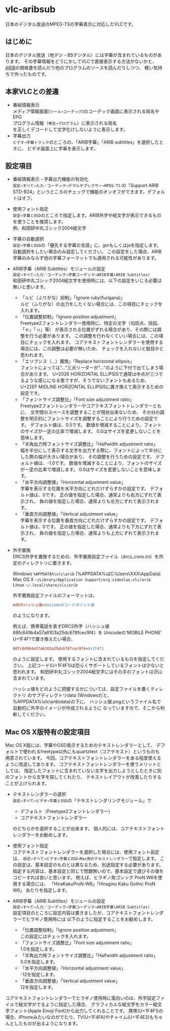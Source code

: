 vlc-aribsub
===========

日本のデジタル放送のMPEG-TSの字幕表示に対応したVLCです。

はじめに
--------
日本のデジタル放送（地デジ・BSデジタル）には字幕が含まれているものがあります。
その字幕情報をどうにかしてVLCで直接表示する方法がないかと、
[ARIB](http://www.arib.or.jp/)の規格書を読んだり他のプログラムのソースを読んだりしつつ、
軽い気持ちで作ったものです。

本家VLCとの差違
---------------
* 番組情報表示  
    メディア情報画面(`ツール→コーデック`)のコーデック画面に表示される局名やEPG  
    プログラム情報（`再生→プログラム`）に表示される局名  
    を正しくデコードして文字化けしないように表示します。
* 字幕出力  
    `ビデオ→字幕トラック`のところの、「ARIB字幕」「ARIB subtitles」を選択したときに、
    ビデオ画面上に字幕を表示します。

設定項目
--------
* 番組情報表示・字幕出力機能の有効化  
    `設定→すべて→入力／コーデック→デマルチプレクサー→MPEG-TS`
    の「Support ARIB STD-B24」というところのチェックで機能のオンオフができます。デフォルトはオフ。
* 使用フォント指定  
    `設定→字幕とOSD`のところで指定します。ARIB外字や絵文字が表示できるものを使うことを推奨します。  
    例、和田研中丸ゴシック2004絵文字
* 字幕の自動選択  
    `設定→字幕とOSD`の「優先する字幕の言語」に、jpnもしくはjaを指定します。
    自動選択をしたい場合のみ設定してください。
    この設定をした場合、ARIB字幕のみならず他の字幕フォーマットでも適用される可能性があります。
* ARIB字幕（ARIB Subtitles）モジュールの設定  
    `設定→すべて→入力／コーデック→字幕コーデック→ARIB字幕(ARIB Subtitles)`  
    和田研中丸ゴシック2004絵文字を使用時には、以下の設定をいじる必要は無いと思います。
    * 「ルビ（ふりがな）抑制」「Ignore ruby(furigana)」  
        ルビ（ふりがな）の出力をしたくない場合には、この項目にチェックを入れます。
    * 「位置調整抑制」「Ignore position adjustment」  
        Freetype2フォントレンダラー使用時に、特定の文字（句読点、括弧、「ゃ」「っ」等）
        が表示される位置がずれる場合があり、その際には調整を行う必要があります。
        この調整を行わなくていい場合には、この項目にチェックを入れます。
        コアテキストフォントレンダラーを使用する場合には、この調整は必要が無いため、
        チェックを入れないと駄目かと思われます。
    * 「エリプシス（...）置換」「Replace horizontal ellipsis」  
        フォントによっては"…"三点リーダーが"..."のように下付で出てしまう場合があります。
        U+2026 HORIZONTAL ELLIPSISで通常は中点が三つでるような感じになる筈ですが、そうでないフォントもあるため、
        U+22EF MIDLINE HORIZONTAL ELLIPSISに置き換えて表示するための設定です。
    * 「フォントサイズ調整比」「Font size adjustment ratio」  
        Freetype2フォントレンダラーやコアテキスフォントトレンダラーともに、
        文字間のスペースを調整することが現状出来ないため、
        その分の調整を明示的にフォントサイズを調整することにより行うための設定です。
        デフォルト値は、0.5です。
        数値を増減することにより、フォントのサイズが一定の比率で増減します。
        0.0はサイズを変更しないことを意味します。
    * 「半角出力時フォントサイズ調整比」「Halfwidth adjustment ratio」  
        幅を半分にして表示する文字を出力する際に、フォントによって半分にした際の幅が大きい場合があり、
        その調整を行うための設定です。
        デフォルト値は、-1.0です。
        数値を増減することにより、フォントのサイズが一定の比率で増減します。
        0.0はサイズを変更しないことを意味します。
    * 「水平方向調整値」「Horizontal adjustment value」  
        字幕を表示する位置を水平方向にどれだけずらすかの設定です。
        デフォルト値は、0です。
        正の値を指定した場合、通常よりも右方にずれて表示され、
        負の値を指定した場合、通常よりも左方にずれて表示されます。
    * 「垂直方向調整値」「Vertical adjustment value」  
        字幕を表示する位置を垂直方向にどれだけずらすかの設定です。
        デフォルト値は、0です。
        正の値を指定した場合、通常よりも下方にずれて表示され、
        負の値を指定した場合、通常よりも上方にずれて表示されます。
* 外字置換  
    DRCS外字を置換するための、外字置換設定ファイル（drcs_conv.ini）を所定のディレクトリに置きます。

    Windows `%APPDATA%\vlc\arib` (%APPDATA%はC:\Users\XXX\AppData)  
    Mac OS X `~/Library/Application Support/org.videolan.vlc/arib`  
    Linux `~/.local/share/vlc/arib`
    
    外字置換設定ファイルのフォーマットは、  
    ```ini
    md5のハッシュ値=Unicodeのコードポイント値
    ```
    のようになります。
    
    例えば、携帯電話を表すDRCS外字（ハッシュ値68fc649b4a57a6103a25dc678fcec9f4）を
    Unicodeの'MOBILE PHONE' U+1F4F1で置き換えたい場合、
    ```ini
    68fc649b4a57a6103a25dc678fcec9f4=U+1f4f1
    ```
    のように設定します。
    使用するフォントに含まれているものを指定してください。
    上記コード(U+1F4F1)は恐らくサポートしているフォントは少ないと思われます。
    和田研中丸ゴシック2004絵文字にはその手のフォントは沢山含まれています。
    
    ハッシュ値をどのように把握するかについては、設定ファイルを置くディレクトリ
    のサブディレクトリdata (Windowsだと、%APPDATA%\vlc\arib\data)の下に、
    ハッシュ値.pngというファイル名で自動的に外字のイメージが作成されるように
    なっていますので、そこから判断してください。

Mac OS X版特有の設定項目
------------------------
Mac OS X版には、字幕やOSD表示するためのテキストレンダラーとして、
デフォルトで使われるfreetype以外にもquartztext（コアテキスト）というものも
用意されています。
今回、コアテキストフォントレンダラーをある程度使えるように改造してあります。
コアテキストフォントレンダラーを使うメリットとしては、
指定したフォントに含まれていない文字を出力しようとしたときに別のフォントから文字を探してくれたり、
テキストレイアウトが改善したりすることが上げられます。

* テキストレンダラーの選択  
    `設定→すべて→ビデオ→字幕とOSD`の「テキストレンダリングモジュール」で

    * デフォルト（Freetype2フォントレンダラー）
    * コアテキストフォントレンダラー
    
    のどちらかを選択することが出来ます。
    個人的には、コアテキストフォントレンダラーをお勧めします。
* 使用フォント指定  
    コアテキストフォントレンダラーを選択した場合には、使用フォント設定は、
    `設定→すべて→ビデオ→字幕とOSD→Mac用のテキストレンダラー`で指定します。
    この設定は、基本設定のものとは異なるため、別途指定する必要があります。
    指定する内容は、基本設定と同じで問題無いので、基本設定で選びその値を
    コピーすれば良いと思います。
    例えば、ヒラギノ角ゴシック ProN W6を使用する場合には、
    「HiraKakuProN-W6」「Hiragino Kaku Gothic ProN W6」
    あたりを指定します。
* ARIB字幕（ARIB Subtitles）モジュールの設定   
    `設定→すべて→入力／コーデック→字幕コーデック→ARIB字幕(ARIB Subtitles)`  
    設定項目のところに設定内容は書きましたが、コアテキストフォントレンダラーでヒラギノ使用時には
    以下のように指定することをお勧めします。
    * 「位置調整抑制」「Ignore position adjustment」  
        この設定にはチェックを入れます。
    * 「フォントサイズ調整比」「Font size adjustment ratio」  
        1.0を指定します。
    * 「半角出力時フォントサイズ調整比」「Halfwidth adjustment ratio」  
        0.0を指定します。
    * 「水平方向調整値」「Horizontal adjustment value」  
        -12を指定します。
    * 「垂直方向調整値」「Vertical adjustment value」  
        12を指定します。

コアテキストフォントレンダラーでヒラギノ使用時に面白いのは、外字設定ファイルで絵文字がでるように指定した場合、
グラフィカルな絵文字をカラー絵文字フォント(Apple Emoji Font)から出力してくれることです。
携帯(U+1F4F1)の場合、iPhoneみたいなのがでたり、TV(U+1F4FA)やチャイム(U+1F4E2)もちゃんとしたものが出るようになります。